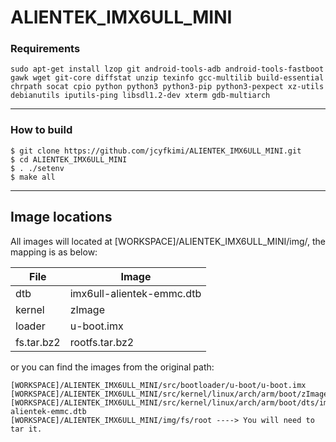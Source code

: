 # ALIENTEK_IMX6ULL_MINI

### Requirements

	sudo apt-get install lzop git android-tools-adb android-tools-fastboot gawk wget git-core diffstat unzip texinfo gcc-multilib build-essential chrpath socat cpio python python3 python3-pip python3-pexpect xz-utils debianutils iputils-ping libsdl1.2-dev xterm gdb-multiarch
---
### How to build

	$ git clone https://github.com/jcyfkimi/ALIENTEK_IMX6ULL_MINI.git
	$ cd ALIENTEK_IMX6ULL_MINI
	$ . ./setenv
	$ make all
	
---
## Image locations
All images will located at [WORKSPACE]/ALIENTEK_IMX6ULL_MINI/img/, the mapping is as below:


|File|Image|
|----|-----|
|dtb |imx6ull-alientek-emmc.dtb|
|kernel|zImage|
|loader|u-boot.imx|
|fs.tar.bz2| rootfs.tar.bz2|

or you can find the images from the original path:

	[WORKSPACE]/ALIENTEK_IMX6ULL_MINI/src/bootloader/u-boot/u-boot.imx
	[WORKSPACE]/ALIENTEK_IMX6ULL_MINI/src/kernel/linux/arch/arm/boot/zImage
	[WORKSPACE]/ALIENTEK_IMX6ULL_MINI/src/kernel/linux/arch/arm/boot/dts/imx6ull-alientek-emmc.dtb
	[WORKSPACE]/ALIENTEK_IMX6ULL_MINI/img/fs/root ----> You will need to tar it.
	
	


